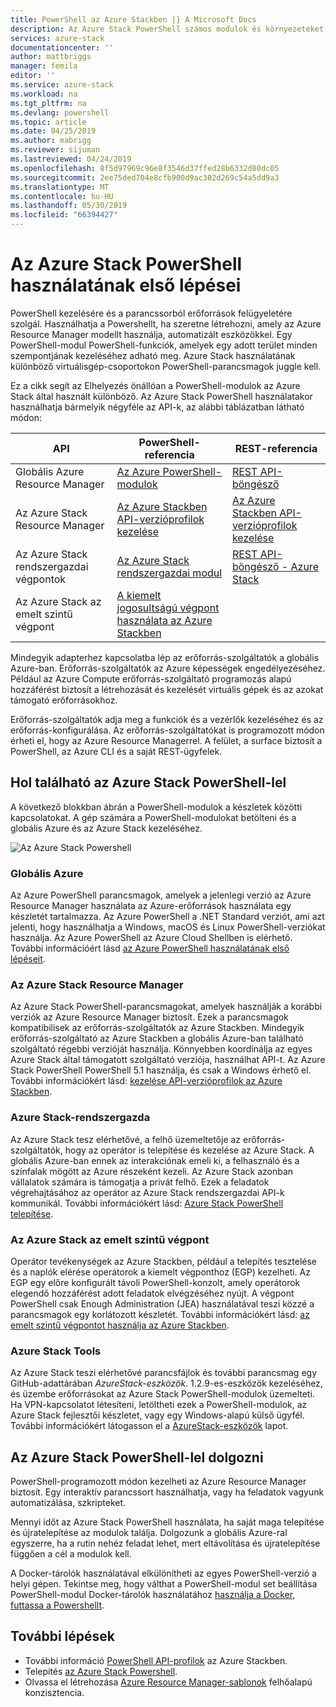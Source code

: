```yaml
---
title: PowerShell az Azure Stackben |} A Microsoft Docs
description: Az Azure Stack PowerShell számos modulok és környezeteket.
services: azure-stack
documentationcenter: ''
author: mattbriggs
manager: femila
editor: ''
ms.service: azure-stack
ms.workload: na
ms.tgt_pltfrm: na
ms.devlang: powershell
ms.topic: article
ms.date: 04/25/2019
ms.author: mabrigg
ms.reviewer: sijuman
ms.lastreviewed: 04/24/2019
ms.openlocfilehash: 8f5d97969c96e8f3546d37ffed28b6332d80dc05
ms.sourcegitcommit: 2ee75ded704e8cfb900d9ac302d269c54a5dd9a3
ms.translationtype: MT
ms.contentlocale: hu-HU
ms.lasthandoff: 05/30/2019
ms.locfileid: "66394427"
---
```

# <a name="get-started-with-powershell-in-azure-stack"></a>Az Azure Stack PowerShell használatának első lépései

PowerShell kezelésére és a parancssorból erőforrások felügyeletére szolgál. Használhatja a Powershellt, ha szeretne létrehozni, amely az Azure Resource Manager modellt használja, automatizált eszközökkel. Egy PowerShell-modul PowerShell-funkciók, amelyek egy adott terület minden szempontjának kezeléséhez adható meg. Azure Stack használatának különböző virtuálisgép-csoportokon PowerShell-parancsmagok juggle kell.

Ez a cikk segít az Elhelyezés önállóan a PowerShell-modulok az Azure Stack által használt különböző. Az Azure Stack PowerShell használatakor használhatja bármelyik négyféle az API-k, az alábbi táblázatban látható módon:

| API | PowerShell-referencia | REST-referencia |
| --- | --- | --- |
| Globális Azure Resource Manager | [Az Azure PowerShell-modulok](https://github.com/Azure/azure-powershell/blob/master/documentation/azure-powershell-modules.md) | [REST API-böngésző](https://docs.microsoft.com/rest/api/) |
| Az Azure Stack Resource Manager | [Az Azure Stackben API-verzióprofilok kezelése](azure-stack-version-profiles.md) | [Az Azure Stackben API-verzióprofilok kezelése](azure-stack-version-profiles.md) |
| Az Azure Stack rendszergazdai végpontok | [Az Azure Stack rendszergazdai modul](https://docs.microsoft.com/powershell/azure/azure-stack/overview) | [REST API-böngésző - Azure Stack](https://docs.microsoft.com/rest/api/?term=Azure%20Azure%20Stack%20Admin) |
| Az Azure Stack az emelt szintű végpont | [A kiemelt jogosultságú végpont használata az Azure Stackben](../operator/azure-stack-privileged-endpoint.md) | |

Mindegyik adapterhez kapcsolatba lép az erőforrás-szolgáltatók a globális Azure-ban. Erőforrás-szolgáltatók az Azure képességek engedélyezéséhez. Például az Azure Compute erőforrás-szolgáltató programozás alapú hozzáférést biztosít a létrehozását és kezelését virtuális gépek és az azokat támogató erőforrásokhoz.

Erőforrás-szolgáltatók adja meg a funkciók és a vezérlők kezeléséhez és az erőforrás-konfigurálása. Az erőforrás-szolgáltatókat is programozott módon érheti el, hogy az Azure Resource Managerrel. A felület, a surface biztosít a PowerShell, az Azure CLI és a saját REST-ügyfelek.

## <a name="where-to-find-azure-stack-powershell"></a>Hol található az Azure Stack PowerShell-lel

A következő blokkban ábrán a PowerShell-modulok a készletek közötti kapcsolatokat. A gép számára a PowerShell-modulokat betölteni és a globális Azure és az Azure Stack kezeléséhez.

![Az Azure Stack Powershell](media/azure-stack-powershell-overview/Azure-Stack-PowerShell.png)

### <a name="global-azure"></a>Globális Azure

Az Azure PowerShell parancsmagok, amelyek a jelenlegi verzió az Azure Resource Manager használata az Azure-erőforrások használata egy készletét tartalmazza. Az Azure PowerShell a .NET Standard verziót, ami azt jelenti, hogy használhatja a Windows, macOS és Linux PowerShell-verziókat használja. Az Azure PowerShell az Azure Cloud Shellben is elérhető. További információért lásd [az Azure PowerShell használatának első lépéseit](https://docs.microsoft.com/powershell/azure/get-started-azureps).

### <a name="azure-stack-resource-manager"></a>Az Azure Stack Resource Manager

Az Azure Stack PowerShell-parancsmagokat, amelyek használják a korábbi verziók az Azure Resource Manager biztosít. Ezek a parancsmagok kompatibilisek az erőforrás-szolgáltatók az Azure Stackben. Mindegyik erőforrás-szolgáltató az Azure Stackben a globális Azure-ban található szolgáltató régebbi verzióját használja. Könnyebben koordinálja az egyes Azure Stack által támogatott szolgáltató verziója, használhat API-t. Az Azure Stack PowerShell PowerShell 5.1 használja, és csak a Windows érhető el. További információkért lásd: [kezelése API-verzióprofilok az Azure Stackben](azure-stack-version-profiles.md).

### <a name="azure-stack-administrator"></a>Azure Stack-rendszergazda

Az Azure Stack tesz elérhetővé, a felhő üzemeltetője az erőforrás-szolgáltatók, hogy az operátor is telepítése és kezelése az Azure Stack. A globális Azure-ban ennek az interakciónak emeli ki, a felhasználó és a színfalak mögött az Azure részeként kezeli. Az Azure Stack azonban vállalatok számára is támogatja a privát felhő. Ezek a feladatok végrehajtásához az operátor az Azure Stack rendszergazdai API-k kommunikál. További információkért lásd: [Azure Stack PowerShell telepítése](../operator/azure-stack-powershell-install.md).

### <a name="azure-stack-privileged-endpoint"></a>Az Azure Stack az emelt szintű végpont

Operátor tevékenységek az Azure Stackben, például a telepítés tesztelése és a naplók elérése operátorok a kiemelt végponthoz (EGP) kezelheti. Az EGP egy előre konfigurált távoli PowerShell-konzolt, amely operátorok elegendő hozzáférést adott feladatok elvégzéséhez nyújt. A végpont PowerShell csak Enough Administration (JEA) használatával teszi közzé a parancsmagok egy korlátozott készletét. További információkért lásd: [az emelt szintű végpontot használja az Azure Stackben](../operator/azure-stack-privileged-endpoint.md).

### <a name="azure-stack-tools"></a>Azure Stack Tools

Az Azure Stack teszi elérhetővé parancsfájlok és további parancsmag egy GitHub-adattárában *AzureStack-eszközök*. 1.2.9-es-eszközök kezeléséhez, és üzembe erőforrásokat az Azure Stack PowerShell-modulok üzemelteti. Ha VPN-kapcsolatot létesíteni, letöltheti ezek a PowerShell-modulok, az Azure Stack fejlesztői készletet, vagy egy Windows-alapú külső ügyfél. További információkért látogasson el a [AzureStack-eszközök](https://github.com/Azure/AzureStack-Tools) lapot.

## <a name="work-with-powershell-in-azure-stack"></a>Az Azure Stack PowerShell-lel dolgozni

PowerShell-programozott módon kezelheti az Azure Resource Manager biztosít. Egy interaktív parancssort használhatja, vagy ha feladatok vagyunk automatizálása, szkripteket.

Mennyi időt az Azure Stack PowerShell használata, ha saját maga telepítése és újratelepítése az modulok találja. Dolgozunk a globális Azure-ral egyszerre, ha a rutin nehéz feladat lehet, mert eltávolítása és újratelepítése függően a cél a modulok kell. 

A Docker-tárolók használatával elkülönítheti az egyes PowerShell-verzió a helyi gépen. Tekintse meg, hogy válthat a PowerShell-modul set beállítása PowerShell-modul Docker-tárolók használatához [használja a Docker, futtassa a Powershellt](azure-stack-powershell-user-docker.md).


## <a name="next-steps"></a>További lépések

- További információ [PowerShell API-profilok](azure-stack-version-profiles.md) az Azure Stackben.
- Telepítés [az Azure Stack Powershell](../operator/azure-stack-powershell-install.md).
- Olvassa el létrehozása [Azure Resource Manager-sablonok](azure-stack-develop-templates.md) felhőalapú konzisztencia.
